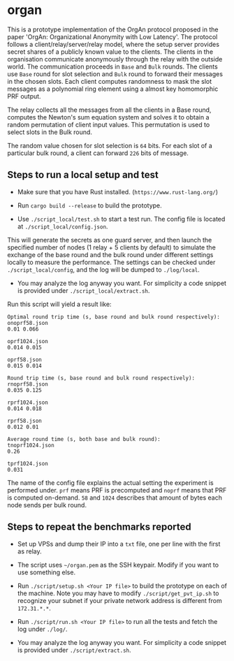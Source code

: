 # organ

This is a prototype implementation of the OrgAn protocol proposed in the paper 'OrgAn: Organizational Anonymity with Low Latency'. 
The protocol follows a client/relay/server/relay model, where the setup server provides secret shares of a publicly known value to the clients. The clients in the organisation communicate anonymously through the relay with the outside world. The communication proceeds in `Base` and `Bulk` rounds. The clients use `Base` round for slot selection and `Bulk` round to forward their messages in the chosen slots. Each client computes randomness to mask the slot messages as a polynomial ring element using a almost key homomorphic PRF output. 

The relay collects all the messages from all the clients in a Base round, computes the Newton's sum equation system and solves it to obtain a random permutation of client input values. This permutation is used to select slots in the Bulk round. 

The random value chosen for slot selection is `64` bits. For each slot of a particular bulk round, a client can forward  `226` bits of message.  



## Steps to run a local setup and test

- Make sure that you have Rust installed. (`https://www.rust-lang.org/`)

- Run `cargo build --release` to build the prototype.

- Use `./script_local/test.sh` to start a test run. The config file is located at `./script_local/config.json`.

This will generate the secrets as one guard server, and then launch the specified number of nodes (1 relay + 5 clients by default) to simulate the exchange of the base round and the bulk round under different settings locally to measure the performance. The settings can be checked under `./script_local/config`, and the log will be dumped to `./log/local`.

- You may analyze the log anyway you want. For simplicity a code snippet is provided under `./script_local/extract.sh`.

Run this script will yield a result like:

```
Optimal round trip time (s, base round and bulk round respectively):
onoprf58.json
0.01 0.066

oprf1024.json
0.014 0.015

oprf58.json
0.015 0.014

Round trip time (s, base round and bulk round respectively):
rnoprf58.json
0.035 0.125

rprf1024.json
0.014 0.018

rprf58.json
0.012 0.01

Average round time (s, both base and bulk round):
tnoprf1024.json
0.26

tprf1024.json
0.031
```

The name of the config file explains the actual setting the experiment is performed under. `prf` means PRF is precomputed and `noprf` means that PRF is computed on-demand. `58` and `1024` describes that amount of bytes each node sends per bulk round.

## Steps to repeat the benchmarks reported

- Set up VPSs and dump their IP into a `txt` file, one per line with the first as relay.

- The script uses `~/organ.pem` as the SSH keypair. Modify if you want to use something else.

- Run `./script/setup.sh <Your IP file>` to build the prototype on each of the machine. Note you may have to modify `./script/get_pvt_ip.sh` to recognize your subnet if your private network address is different from `172.31.*.*`.

- Run `./script/run.sh <Your IP file>` to run all the tests and fetch the log under `./log/`.

- You may analyze the log anyway you want. For simplicity a code snippet is provided under `./script/extract.sh`.
